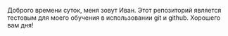 Доброго времени суток, меня зовут Иван.
Этот репозиторий является тестовым для моего обучения в использовании git и github.
Хорошего вам дня!